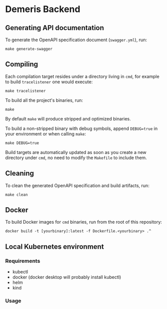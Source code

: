 # Demeris Backend

## Generating API documentation

To generate the OpenAPI specification document (`swagger.yml`), run:

```shell
make generate-swagger
```

## Compiling

Each compilation target resides under a directory living in `cmd`, for example to build `tracelistener` one would execute:

```shell
make tracelistener
```

To build all the project's binaries, run:

```shell
make
```

By default `make` will produce stripped and optimized binaries.

To build a non-stripped binary with debug symbols, append `DEBUG=true` in your environment or when calling `make`:

```shell
make DEBUG=true
```

Build targets are automatically updated as soon as you create a new directory under `cmd`, no need to modify the
`Makefile` to include them.

## Cleaning

To clean the generated OpenAPI specification and build artifacts, run:

```shell
make clean
```

## Docker

To build Docker images for `cmd` binaries, run from the root of this repository:

```shell
docker build -t [yourbinary]:latest -f Dockerfile.<yourbinary> .^
```

## Local Kubernetes environment

### Requirements

* kubectl
* docker (docker desktop will probably install kubectl)
* helm
* kind

### Usage

